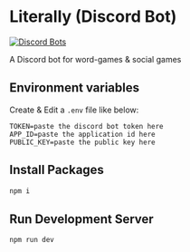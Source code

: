 # Literally (Discord Bot)
[![Discord Bots](https://top.gg/api/widget/status/842397311916310539.svg)](https://top.gg/bot/842397311916310539)

A Discord bot for word-games & social games

## Environment variables

Create & Edit a `.env` file like below:

```
TOKEN=paste the discord bot token here
APP_ID=paste the application id here
PUBLIC_KEY=paste the public key here
```

## Install Packages
```sh
npm i
```

## Run Development Server
```sh
npm run dev
```
